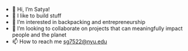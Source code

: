 - 👋 Hi, I’m Satya!
- 🌱 I like to build stuff
- 👀 I’m interested in backpacking and entrepreneurship 
- 💞️ I’m looking to collaborate on projects that can meaningfully impact people and the planet
- 📫 How to reach me sg7522@nyu.edu

<!---
gullapallisatyagopal/gullapallisatyagopal is a ✨ special ✨ repository because its `README.md` (this file) appears on your GitHub profile.
You can click the Preview link to take a look at your changes.
--->

